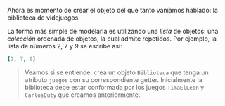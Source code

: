 Ahora es momento de crear el objeto del que tanto vaníamos hablado: la biblioteca de videjuegos.

La forma más simple de modelarla es utilizando una _lista_ de objetos: una _colección_ ordenada de objetos, la cual admite repetidos. Por ejemplo, la lista de números 2, 7 y 9 se escribe así:

```ruby
[2, 7, 9]
```

> Veamos si se entiende: creá un objeto `Biblioteca` que tenga un atributo `juegos` con su correspondiente getter. Inicialmente la biblioteca debe estar conformada por los juegos `TimaElLeon` y `CarlosDuty` que creamos anteriormente.